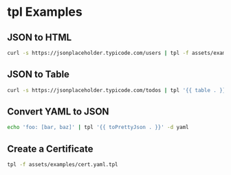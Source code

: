 # tpl Examples

## JSON to HTML

```bash
curl -s https://jsonplaceholder.typicode.com/users | tpl -f assets/examples/users.html.tpl
```

## JSON to Table

```bash
curl -s https://jsonplaceholder.typicode.com/todos | tpl '{{ table . }}'
```

## Convert YAML to JSON

```bash
echo 'foo: [bar, baz]' | tpl '{{ toPrettyJson . }}' -d yaml
```

## Create a Certificate

```bash
tpl -f assets/examples/cert.yaml.tpl
```
